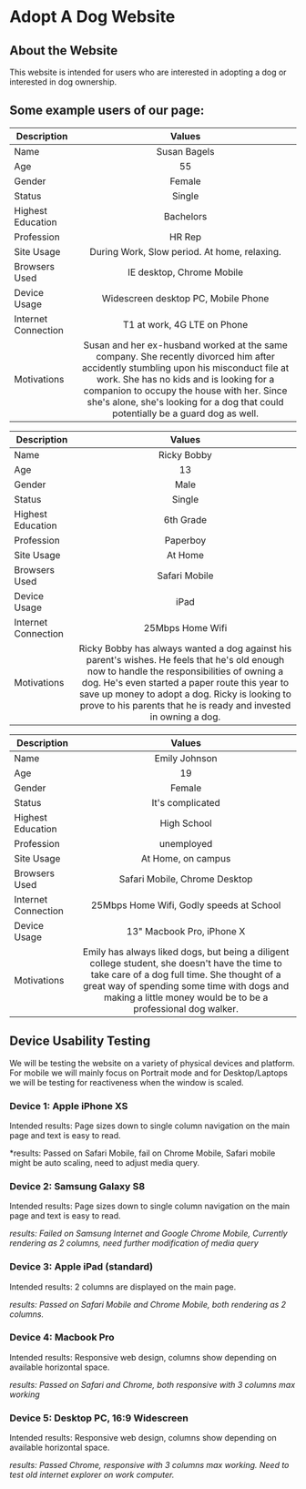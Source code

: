 # Adopt A Dog Website

## About the Website
This website is intended for users who are interested in adopting a dog or interested in dog ownership.

## Some example users of our page:
| Description   | Values        |
| ------------- |:-------------:|
| Name    | Susan Bagels |
| Age    | 55     |  
| Gender   | Female   |  
| Status   | Single   |  
| Highest Education   | Bachelors   |
| Profession   | HR Rep   |  
| Site Usage  | During Work, Slow period. At home, relaxing.   |   
| Browsers Used  | IE desktop, Chrome Mobile  |  
| Device Usage  | Widescreen desktop PC, Mobile Phone   |  
| Internet Connection | T1 at work, 4G LTE on Phone   |  
 | Motivations |  Susan and her ex-husband worked at the same company. She recently divorced him after accidently stumbling upon his misconduct file at work. She has no kids and is looking for a companion to occupy the house with her. Since she's alone, she's looking for a dog that could potentially be a guard dog as well.  |   

 | Description   | Values        |
 | ------------- |:-------------:|
 | Name    | Ricky Bobby |
 | Age    | 13     |  
 | Gender   | Male   |  
 | Status   | Single   |  
 | Highest Education   | 6th Grade   |
 | Profession   | Paperboy   |  
 | Site Usage  | At Home   |   
 | Browsers Used  | Safari Mobile  |  
 | Device Usage  | iPad   |   
 | Internet Connection | 25Mbps Home Wifi  |  
  | Motivations |  Ricky Bobby has always wanted a dog against his parent's wishes. He feels that he's old enough now to handle the responsibilities of owning a dog. He's even started a paper route this year to save up money to adopt a dog. Ricky is looking to prove to his parents that he is ready and invested in owning a dog.  |   

  | Description   | Values        |
  | ------------- |:-------------:|
  | Name    | Emily Johnson |
  | Age    | 19     |  
  | Gender   | Female   |  
  | Status   | It's complicated  |  
  | Highest Education   | High School   |
  | Profession   | unemployed   |  
  | Site Usage  | At Home, on campus  |
  | Browsers Used  | Safari Mobile, Chrome Desktop  |  
  | Internet Connection | 25Mbps Home Wifi, Godly speeds at School  |    
  | Device Usage  | 13" Macbook Pro, iPhone X  |   
   | Motivations |  Emily has always liked dogs, but being a diligent college student, she doesn't have the time to take care of a dog full time. She thought of a great way of spending some time with dogs and making a little money would be to be a professional dog walker.   |  


## Device Usability Testing
We will be testing the website on a variety of physical devices and platform. For mobile we will mainly focus on Portrait mode and for Desktop/Laptops we will be testing for reactiveness when the window is scaled.

### Device 1: Apple iPhone XS
Intended results: Page sizes down to single column navigation on the main page and text is easy to read.

*results: Passed on Safari Mobile, fail on Chrome Mobile, Safari mobile might be auto scaling, need to adjust media query.

### Device 2: Samsung Galaxy S8
Intended results: Page sizes down to single column navigation on the main page and text is easy to read.

*results: Failed on Samsung Internet and Google Chrome Mobile, Currently rendering as 2 columns, need further modification of media query*

### Device 3: Apple iPad (standard)
Intended results: 2 columns are displayed on the main page.

*results: Passed on Safari Mobile and Chrome Mobile, both rendering as 2 columns.*

### Device 4: Macbook Pro
Intended results: Responsive web design, columns show depending on available horizontal space.

*results: Passed on Safari and Chrome, both responsive with 3 columns max working*

### Device 5: Desktop PC, 16:9 Widescreen
Intended results: Responsive web design, columns show depending on available horizontal space.

*results: Passed Chrome, responsive with 3 columns max working. Need to test old internet explorer on work computer.*
